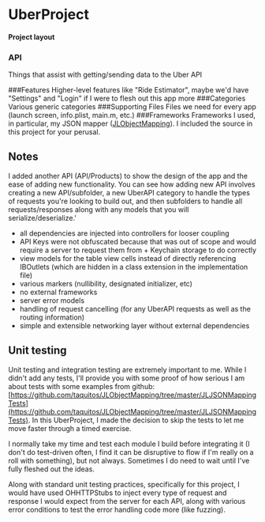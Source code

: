 UberProject
===============

#### Project layout

### API
Things that assist with getting/sending data to the Uber API

###Features
Higher-level features like "Ride Estimator", maybe we'd have "Settings" and "Login" if I were to flesh out this app more
###Categories
Various generic categories
###Supporting Files
Files we need for every app (launch screen, info.plist, main.m, etc.)
###Frameworks
Frameworks I used, in particular, my JSON mapper ([JLObjectMapping](https://github.com/taquitos/JLObjectMapping)). I included the source in this project for your perusal.


## Notes

I added another API (API/Products) to show the design of the app and the ease of adding new functionality. You can see how adding new API involves creating a new API/subfolder, a new UberAPI category to handle the types of requests you're looking to build out, and then subfolders to handle all requests/responses along with any models that you will serialize/deserialize.'

* all dependencies are injected into controllers for looser coupling
* API Keys were not obfuscated because that was out of scope and would require a server to request them from + Keychain storage to do correctly
* view models for the table view cells instead of directly referencing IBOutlets (which are hidden in a class extension in the implementation file)
* various markers (nullibility, designated initializer, etc)
* no external frameworks
* server error models
* handling of request cancelling (for any UberAPI requests as well as the routing information)
* simple and extensible networking layer without external dependencies


## Unit testing
Unit testing and integration testing are extremely important to me. While I didn't add any tests, I'll provide you with some proof of how serious I am about tests with some examples from github: [https://github.com/taquitos/JLObjectMapping/tree/master/JLJSONMappingTests](https://github.com/taquitos/JLObjectMapping/tree/master/JLJSONMappingTests). In this UberProject, I made the decision to skip the tests to let me move faster through a timed exercise.

I normally take my time and test each module I build before integrating it (I don't do test-driven often, I find it can be disruptive to flow if I'm really on a roll with something), but not always. Sometimes I do need to wait until I've fully fleshed out the ideas.

Along with standard unit testing practices, specifically for this project, I would have used OHHTTPStubs to inject every type of request and response I would expect from the server for each API, along with various error conditions to test the error handling code more (like fuzzing).


